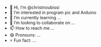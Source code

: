 - 👋 Hi, I’m @christnoubissi
- 👀 I’m interested in program pic and Arduino
- 🌱 I’m currently learning ...
- 💞️ I’m looking to collaborate on ...
- 📫 How to reach me ...
- 😄 Pronouns: ...
- ⚡ Fun fact: ...

<!---
christnoubissi/christnoubissi is a ✨ special ✨ repository because its `README.md` (this file) appears on your GitHub profile.
You can click the Preview link to take a look at your changes.
--->
